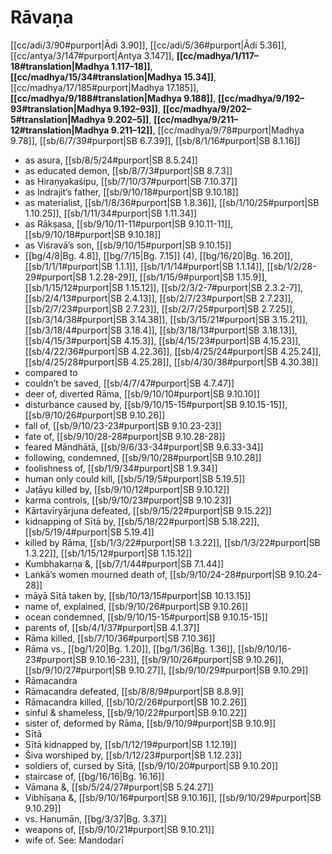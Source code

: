 # Rāvaṇa

[[cc/adi/3/90#purport|Ādi 3.90]], [[cc/adi/5/36#purport|Ādi 5.36]], [[cc/antya/3/147#purport|Antya 3.147]], **[[cc/madhya/1/117–18#translation|Madhya 1.117–18]]**, **[[cc/madhya/15/34#translation|Madhya 15.34]]**, [[cc/madhya/17/185#purport|Madhya 17.185]], **[[cc/madhya/9/188#translation|Madhya 9.188]]**, **[[cc/madhya/9/192–93#translation|Madhya 9.192–93]]**, **[[cc/madhya/9/202–5#translation|Madhya 9.202–5]]**, **[[cc/madhya/9/211–12#translation|Madhya 9.211–12]]**, [[cc/madhya/9/78#purport|Madhya 9.78]], [[sb/6/7/39#purport|SB 6.7.39]], [[sb/8/1/16#purport|SB 8.1.16]]

* as asura, [[sb/8/5/24#purport|SB 8.5.24]]
* as educated demon, [[sb/8/7/3#purport|SB 8.7.3]]
* as Hiraṇyakaśipu, [[sb/7/10/37#purport|SB 7.10.37]]
* as Indrajit’s father, [[sb/9/10/18#purport|SB 9.10.18]]
* as materialist, [[sb/1/8/36#purport|SB 1.8.36]], [[sb/1/10/25#purport|SB 1.10.25]], [[sb/1/11/34#purport|SB 1.11.34]]
* as Rākṣasa, [[sb/9/10/11-11#purport|SB 9.10.11-11]], [[sb/9/10/18#purport|SB 9.10.18]]
* as Viśravā’s son, [[sb/9/10/15#purport|SB 9.10.15]]
*  [[bg/4/8|Bg. 4.8]], [[bg/7/15|Bg. 7.15]] (4), [[bg/16/20|Bg. 16.20]], [[sb/1/1/1#purport|SB 1.1.1]], [[sb/1/1/14#purport|SB 1.1.14]], [[sb/1/2/28-29#purport|SB 1.2.28-29]], [[sb/1/15/9#purport|SB 1.15.9]], [[sb/1/15/12#purport|SB 1.15.12]], [[sb/2/3/2-7#purport|SB 2.3.2-7]], [[sb/2/4/13#purport|SB 2.4.13]], [[sb/2/7/23#purport|SB 2.7.23]], [[sb/2/7/23#purport|SB 2.7.23]], [[sb/2/7/25#purport|SB 2.7.25]], [[sb/3/14/38#purport|SB 3.14.38]], [[sb/3/15/21#purport|SB 3.15.21]], [[sb/3/18/4#purport|SB 3.18.4]], [[sb/3/18/13#purport|SB 3.18.13]], [[sb/4/15/3#purport|SB 4.15.3]], [[sb/4/15/23#purport|SB 4.15.23]], [[sb/4/22/36#purport|SB 4.22.36]], [[sb/4/25/24#purport|SB 4.25.24]], [[sb/4/25/28#purport|SB 4.25.28]], [[sb/4/30/38#purport|SB 4.30.38]]
* compared to 
* couldn’t be saved, [[sb/4/7/47#purport|SB 4.7.47]]
* deer of, diverted Rāma, [[sb/9/10/10#purport|SB 9.10.10]]
* disturbance caused by, [[sb/9/10/15-15#purport|SB 9.10.15-15]], [[sb/9/10/26#purport|SB 9.10.26]]
* fall of, [[sb/9/10/23-23#purport|SB 9.10.23-23]]
* fate of, [[sb/9/10/28-28#purport|SB 9.10.28-28]]
* feared Māndhātā, [[sb/9/6/33-34#purport|SB 9.6.33-34]]
* following, condemned, [[sb/9/10/28#purport|SB 9.10.28]]
* foolishness of, [[sb/1/9/34#purport|SB 1.9.34]]
* human only could kill, [[sb/5/19/5#purport|SB 5.19.5]]
* Jaṭāyu killed by, [[sb/9/10/12#purport|SB 9.10.12]]
* karma controls, [[sb/9/10/23#purport|SB 9.10.23]]
* Kārtavīryārjuna defeated, [[sb/9/15/22#purport|SB 9.15.22]]
* kidnapping of Sītā by, [[sb/5/18/22#purport|SB 5.18.22]], [[sb/5/19/4#purport|SB 5.19.4]]
* killed by Rāma, [[sb/1/3/22#purport|SB 1.3.22]], [[sb/1/3/22#purport|SB 1.3.22]], [[sb/1/15/12#purport|SB 1.15.12]]
* Kumbhakarṇa &, [[sb/7/1/44#purport|SB 7.1.44]]
* Laṅkā’s women mourned death of, [[sb/9/10/24-28#purport|SB 9.10.24-28]]
* māyā Sītā taken by, [[sb/10/13/15#purport|SB 10.13.15]]
* name of, explained, [[sb/9/10/26#purport|SB 9.10.26]]
* ocean condemned, [[sb/9/10/15-15#purport|SB 9.10.15-15]]
* parents of, [[sb/4/1/37#purport|SB 4.1.37]]
* Rāma killed, [[sb/7/10/36#purport|SB 7.10.36]]
* Rāma vs., [[bg/1/20|Bg. 1.20]], [[bg/1/36|Bg. 1.36]], [[sb/9/10/16-23#purport|SB 9.10.16-23]], [[sb/9/10/26#purport|SB 9.10.26]], [[sb/9/10/27#purport|SB 9.10.27]], [[sb/9/10/29#purport|SB 9.10.29]]
* Rāmacandra 
* Rāmacandra defeated, [[sb/8/8/9#purport|SB 8.8.9]]
* Rāmacandra killed, [[sb/10/2/26#purport|SB 10.2.26]]
* sinful & shameless, [[sb/9/10/22#purport|SB 9.10.22]]
* sister of, deformed by Rāma, [[sb/9/10/9#purport|SB 9.10.9]]
* Sītā 
* Sītā kidnapped by, [[sb/1/12/19#purport|SB 1.12.19]]
* Śiva worshiped by, [[sb/1/12/23#purport|SB 1.12.23]]
* soldiers of, cursed by Sītā, [[sb/9/10/20#purport|SB 9.10.20]]
* staircase of, [[bg/16/16|Bg. 16.16]]
* Vāmana &, [[sb/5/24/27#purport|SB 5.24.27]]
* Vibhīṣaṇa &, [[sb/9/10/16#purport|SB 9.10.16]], [[sb/9/10/29#purport|SB 9.10.29]]
* vs. Hanumān, [[bg/3/37|Bg. 3.37]]
* weapons of, [[sb/9/10/21#purport|SB 9.10.21]]
* wife of. See: Mandodarī 
